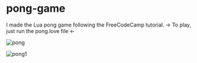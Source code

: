 # pong-game

I made the Lua pong game following the FreeCodeCamp tutorial.
-> To play, just run the pong.love file <-

![pong](https://user-images.githubusercontent.com/68512242/124197050-1236b900-daa4-11eb-8b71-ae8e3844428a.png)

![pong1](https://user-images.githubusercontent.com/68512242/124197136-4316ee00-daa4-11eb-822f-550461176092.png)
